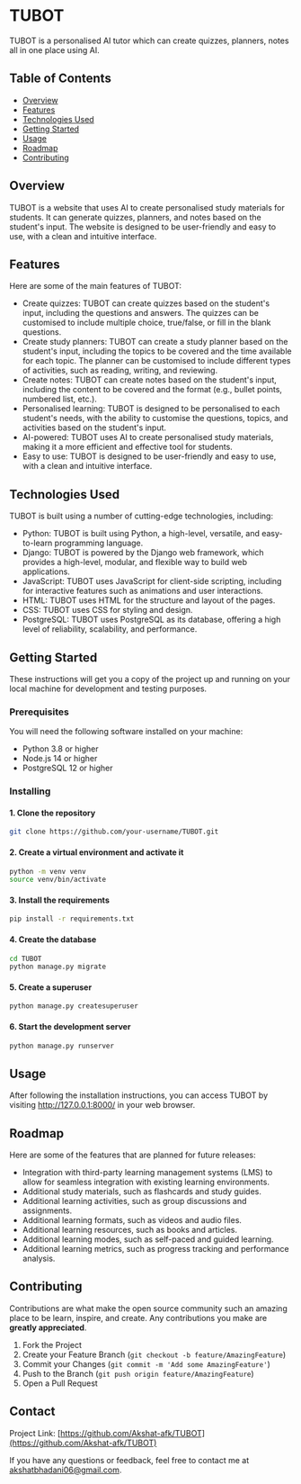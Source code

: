 # TUBOT

TUBOT is a personalised AI tutor which can create quizzes, planners, notes all in one place using AI.

## Table of Contents

- [Overview](#overview)
- [Features](#features)
- [Technologies Used](#technologies-used)
- [Getting Started](#getting-started)
- [Usage](#usage)
- [Roadmap](#roadmap)
- [Contributing](#contributing)

## Overview

TUBOT is a website that uses AI to create personalised study materials for students. It can generate quizzes, planners, and notes based on the student's input. The website is designed to be user-friendly and easy to use, with a clean and intuitive interface.

## Features

Here are some of the main features of TUBOT:

- Create quizzes: TUBOT can create quizzes based on the student's input, including the questions and answers. The quizzes can be customised to include multiple choice, true/false, or fill in the blank questions.
- Create study planners: TUBOT can create a study planner based on the student's input, including the topics to be covered and the time available for each topic. The planner can be customised to include different types of activities, such as reading, writing, and reviewing.
- Create notes: TUBOT can create notes based on the student's input, including the content to be covered and the format (e.g., bullet points, numbered list, etc.).
- Personalised learning: TUBOT is designed to be personalised to each student's needs, with the ability to customise the questions, topics, and activities based on the student's input.
- AI-powered: TUBOT uses AI to create personalised study materials, making it a more efficient and effective tool for students.
- Easy to use: TUBOT is designed to be user-friendly and easy to use, with a clean and intuitive interface.

## Technologies Used

TUBOT is built using a number of cutting-edge technologies, including:

- Python: TUBOT is built using Python, a high-level, versatile, and easy-to-learn programming language.
- Django: TUBOT is powered by the Django web framework, which provides a high-level, modular, and flexible way to build web applications.
- JavaScript: TUBOT uses JavaScript for client-side scripting, including for interactive features such as animations and user interactions.
- HTML: TUBOT uses HTML for the structure and layout of the pages.
- CSS: TUBOT uses CSS for styling and design.
- PostgreSQL: TUBOT uses PostgreSQL as its database, offering a high level of reliability, scalability, and performance.

## Getting Started

These instructions will get you a copy of the project up and running on your local machine for development and testing purposes.

### Prerequisites

You will need the following software installed on your machine:

- Python 3.8 or higher
- Node.js 14 or higher
- PostgreSQL 12 or higher

### Installing

#### 1. Clone the repository

```bash
git clone https://github.com/your-username/TUBOT.git
```

#### 2. Create a virtual environment and activate it

```bash
python -m venv venv
source venv/bin/activate
```

#### 3. Install the requirements

```bash
pip install -r requirements.txt
```

#### 4. Create the database

```bash
cd TUBOT
python manage.py migrate
```

#### 5. Create a superuser

```bash
python manage.py createsuperuser
```

#### 6. Start the development server

```bash
python manage.py runserver
```

## Usage

After following the installation instructions, you can access TUBOT by visiting http://127.0.0.1:8000/ in your web browser.

## Roadmap

Here are some of the features that are planned for future releases:

- Integration with third-party learning management systems (LMS) to allow for seamless integration with existing learning environments.
- Additional study materials, such as flashcards and study guides.
- Additional learning activities, such as group discussions and assignments.
- Additional learning formats, such as videos and audio files.
- Additional learning resources, such as books and articles.
- Additional learning modes, such as self-paced and guided learning.
- Additional learning metrics, such as progress tracking and performance analysis.

## Contributing

Contributions are what make the open source community such an amazing place to be learn, inspire, and create. Any contributions you make are **greatly appreciated**.

1. Fork the Project
2. Create your Feature Branch (`git checkout -b feature/AmazingFeature`)
3. Commit your Changes (`git commit -m 'Add some AmazingFeature'`)
4. Push to the Branch (`git push origin feature/AmazingFeature`)
5. Open a Pull Request

## Contact

Project Link: [https://github.com/Akshat-afk/TUBOT](https://github.com/Akshat-afk/TUBOT)

If you have any questions or feedback, feel free to contact me at <akshatbhadani06@gmail.com>.
